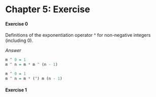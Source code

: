 # Chapter 5: Exercise

#### Exercise 0
Definitions of the exponentiation operator ^ for non-negative integers (including 0).

*Answer*
```haskell
m ^ 0 = 1
m ^ n = m * m ^ (n - 1)

m ^ 0 = 1
m ^ n = m * (^) m (n - 1)
```

#### Exercise 1
